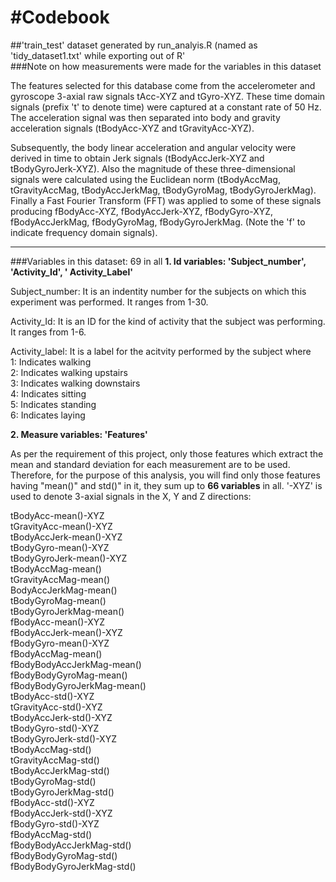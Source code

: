 #Codebook
==========

##'train_test' dataset generated by run_analyis.R
(named as 'tidy_dataset1.txt' while exporting out of R'  
###Note on how measurements were made for the variables in this dataset

The features selected for this database come from the accelerometer and gyroscope 3-axial raw signals tAcc-XYZ and tGyro-XYZ. 
These time domain signals (prefix 't' to denote time) were captured at a constant rate of 50 Hz. The acceleration signal was then separated into body and gravity 
acceleration signals (tBodyAcc-XYZ and tGravityAcc-XYZ). 

Subsequently, the body linear acceleration and angular velocity were derived in time to obtain Jerk signals (tBodyAccJerk-XYZ and tBodyGyroJerk-XYZ). Also the 
magnitude of these three-dimensional signals were calculated using the Euclidean norm (tBodyAccMag, tGravityAccMag, tBodyAccJerkMag, tBodyGyroMag,
tBodyGyroJerkMag). 
Finally a Fast Fourier Transform (FFT) was applied to some of these signals producing fBodyAcc-XYZ, fBodyAccJerk-XYZ, fBodyGyro-XYZ, fBodyAccJerkMag,
fBodyGyroMag, fBodyGyroJerkMag. (Note the 'f' to indicate frequency domain signals).

- - -
###Variables in this dataset: 69 in all
**1. Id variables: 'Subject_number', 'Activity_Id', ' Activity_Label'**  

Subject_number: It is an indentity number for the subjects on which this experiment was performed. It ranges from 1-30.   

Activity_Id: It is an ID for the kind of activity that the subject was performing. It ranges from 1-6.  

Activity_label: It is a label for the acitvity performed by the subject where  
1: Indicates walking  
2: Indicates walking upstairs  
3: Indicates walking downstairs  
4: Indicates sitting  
5: Indicates standing   
6: Indicates laying  



**2. Measure variables: 'Features'**

As per the requirement of this project, only those features which extract the mean and standard deviation for each measurement are to be used.
Therefore, for the purpose of this analysis, you will find only those features having "mean()" and std()" in it, they sum up to **66 variables** in all. 
'-XYZ' is used to denote 3-axial signals in the X, Y and Z directions:

tBodyAcc-mean()-XYZ  
tGravityAcc-mean()-XYZ  
tBodyAccJerk-mean()-XYZ  
tBodyGyro-mean()-XYZ  
tBodyGyroJerk-mean()-XYZ  
tBodyAccMag-mean()  
tGravityAccMag-mean()  
BodyAccJerkMag-mean()  
tBodyGyroMag-mean()  
tBodyGyroJerkMag-mean()  
fBodyAcc-mean()-XYZ  
fBodyAccJerk-mean()-XYZ  
fBodyGyro-mean()-XYZ  
fBodyAccMag-mean()  
fBodyBodyAccJerkMag-mean()  
fBodyBodyGyroMag-mean()  
fBodyBodyGyroJerkMag-mean()  
tBodyAcc-std()-XYZ  
tGravityAcc-std()-XYZ  
tBodyAccJerk-std()-XYZ  
tBodyGyro-std()-XYZ  
tBodyGyroJerk-std()-XYZ  
tBodyAccMag-std()  
tGravityAccMag-std()  
tBodyAccJerkMag-std()  
tBodyGyroMag-std()  
tBodyGyroJerkMag-std()  
fBodyAcc-std()-XYZ  
fBodyAccJerk-std()-XYZ  
fBodyGyro-std()-XYZ  
fBodyAccMag-std()  
fBodyBodyAccJerkMag-std()  
fBodyBodyGyroMag-std()  
fBodyBodyGyroJerkMag-std()  


